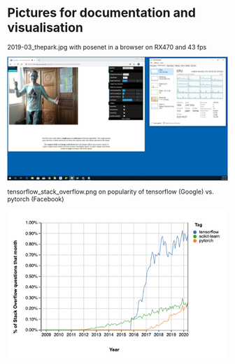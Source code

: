 # Pictures for documentation and visualisation

2019-03_thepark.jpg with posenet in a browser on RX470 and 43 fps

![ebenda](2019-03_thepark.jpg)

tensorflow_stack_overflow.png on popularity of tensorflow (Google) vs. pytorch (Facebook)

![ebenda](tensorflow_stack_overflow.png)
